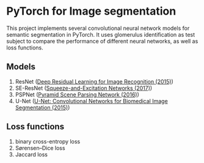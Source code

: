 # PyTorch for Image segmentation
 This project implements several convolutional neural network models for semantic segmentation in PyTorch. It uses glomerulus identification as test subject to compare the performance of different neural networks, as well as loss functions.

## Models
 1. ResNet ([Deep Residual Learning for Image Recognition (2015)](https://arxiv.org/abs/1512.03385))
 2. SE-ResNet ([Squeeze-and-Excitation Networks (2017)](https://arxiv.org/abs/1709.01507))
 3. PSPNet ([Pyramid Scene Parsing Network (2016)](https://arxiv.org/abs/1612.01105))
 4. U-Net ([U-Net: Convolutional Networks for Biomedical Image Segmentation (2015)](https://arxiv.org/abs/1505.04597))

## Loss functions
 1. binary cross-entropy loss
 2. Sørensen–Dice loss
 3. Jaccard loss
